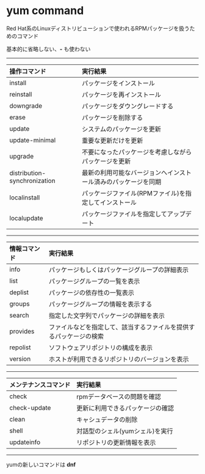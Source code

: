 # yum command

Red Hat系のLinuxディストリビューションで使われるRPMパッケージを扱うためのコマンド

基本的に省略しない、**-** も使わない

---

| 操作コマンド | 実行結果     |
|:---------|:-------------|
| install  | パッケージをインストール |
| reinstall | パッケージを再インストール |
| downgrade | パッケージをダウングレードする |
| erase | パッケージを削除する |
| update | システムのパッケージを更新 |
| update-minimal | 重要な更新だけを更新 |
| upgrade | 不要になったパッケージを考慮しながらパッケージを更新 |
| distribution-synchronization | 最新の利用可能なバージョンへインストール済みのパッケージを同期 |
| localinstall | パッケージファイル(RPMファイル)を指定してインストール |
| localupdate | パッケージファイルを指定してアップデート

---

| 情報コマンド | 実行結果 |
|:----|:----|
| info | パッケージもしくはパッケージグループの詳細表示 |
| list | パッケージグループの一覧を表示 |
| deplist | パッケージの依存性の一覧表示 |
| groups | パッケージグループの情報を表示する |
| search | 指定した文字列でパッケージの詳細を表示 |
| provides | ファイルなどを指定して、該当するファイルを提供するパッケージの検索 |
| repolist | ソフトウェアリポジトリの構成を表示 |
| version | ホストが利用できるリポジトリのバージョンを表示 |

---

| メンテナンスコマンド | 実行結果 |
|:----|:-----|
| check | rpmデータベースの問題を確認 |
| check-update | 更新に利用できるパッケージの確認 |
| clean | キャシュデータの削除 |
| shell | 対話型のシェル(yumシェル)を実行|
| updateinfo | リポジトリの更新情報を表示 |

---
yumの新しいコマンドは **dnf** 
